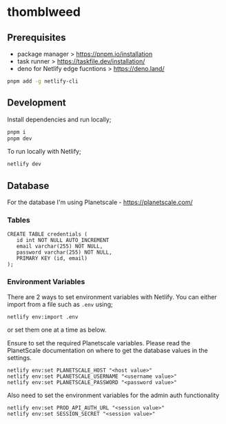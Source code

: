 # thomblweed

## Prerequisites

- package manager > https://pnpm.io/installation
- task runner > https://taskfile.dev/installation/
- deno for Netlify edge fucntions > https://deno.land/

```sh
pnpm add -g netlify-cli
```

## Development

Install dependencies and run locally;

```sh
pnpm i
pnpm dev
```

To run locally with Netlify;

```sh
netlify dev
```

## Database

For the database I'm using Planetscale - https://planetscale.com/

### Tables

```
CREATE TABLE credentials (
   id int NOT NULL AUTO_INCREMENT
   email varchar(255) NOT NULL,
   password varchar(255) NOT NULL,
   PRIMARY KEY (id, email)
);
```

### Environment Variables

There are 2 ways to set environment variables with Netlify. You can either import from a file such as `.env` using;

```
netlify env:import .env
```

or set them one at a time as below.

Ensure to set the required Planetscale variables. Please read the PlanetScale documentation on where to get the database values in the settings.

```
netlify env:set PLANETSCALE_HOST "<host value>"
netlify env:set PLANETSCALE_USERNAME "<username value>"
netlify env:set PLANETSCALE_PASSWORD "<password value>"
```

Also need to set the environment variables for the admin auth functionality

```
netlify env:set PROD_API_AUTH_URL "<session value>"
netlify env:set SESSION_SECRET "<session value>"
```
